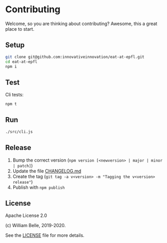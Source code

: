 Contributing
============

Welcome, so you are thinking about contributing?
Awesome, this a great place to start.

Setup
-----

```bash
git clone git@github.com:innovativeinnovation/eat-at-epfl.git
cd eat-at-epfl
npm i
```

Test
----

Cli tests:

```bash
npm t
```

Run
---

```bash
./src/cli.js
```

Release
-------

1. Bump the correct version (`npm version [<newversion> | major | minor | patch]`)
1. Update the file [CHANGELOG.md](CHANGELOG.md)
1. Create the tag (`git tag -a v<version> -m "Tagging the v<version> release"`)
1. Publish with `npm publish`

License
-------

Apache License 2.0

(c) William Belle, 2019-2020.

See the [LICENSE](LICENSE) file for more details.
